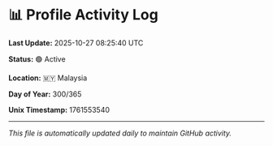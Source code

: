 # 📊 Profile Activity Log

**Last Update:** 2025-10-27 08:25:40 UTC

**Status:** 🟢 Active

**Location:** 🇲🇾 Malaysia

**Day of Year:** 300/365

**Unix Timestamp:** 1761553540

---

*This file is automatically updated daily to maintain GitHub activity.*

